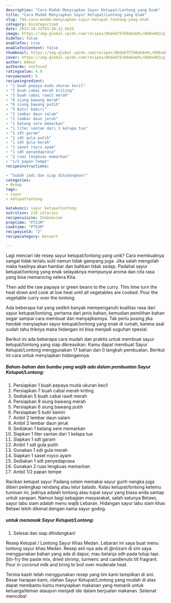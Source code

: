 ```yaml
---
description: "Cara Mudah Menyiapkan Sayur Ketupat/Lontong yang Enak"
title: "Cara Mudah Menyiapkan Sayur Ketupat/Lontong yang Enak"
slug: 744-cara-mudah-menyiapkan-sayur-ketupat-lontong-yang-enak
category: Uncategorized
date: 2022-10-22T03:28:12.642Z
image: https://img-global.cpcdn.com/recipes/8bdeb757b0a64e9c/680x482cq70/sayur-ketupatlontong-foto-resep-utama.jpg
hideToc: false
enableToc: true
enableTocContent: false
thumbnail: https://img-global.cpcdn.com/recipes/8bdeb757b0a64e9c/680x482cq70/sayur-ketupatlontong-foto-resep-utama.jpg
cover: https://img-global.cpcdn.com/recipes/8bdeb757b0a64e9c/680x482cq70/sayur-ketupatlontong-foto-resep-utama.jpg
author: Admin
authorAv: notfound
ratingvalue: 4.9
reviewcount: 5
recipeingredient:
- "1 buah pepaya muda ukuran kecil"
- "7 buah cabai merah kriting"
- "5 buah cabai rawit merah"
- "8 siung bawang merah"
- "6 siung bawang putih"
- "5 butir kemiri"
- "2 lembar daun salam"
- "2 lembar daun jeruk"
- "1 batang sere memarkan"
- "1 liter santan dari 1 kelapa tua"
- "1 sdt garam"
- "1 sdt gula putih"
- "1 sdt gula merah"
- "1 saset royco ayam"
- "1 sdt penyedaprasa"
- "2 ruas lengkuas memarkan"
- "1/2 papan tempe"
recipeinstructions:

- "Sudah jadi dan siap dihidangkan!"
categories:
- Resep
tags:
- sayur
- ketupatlontong

katakunci: sayur ketupatlontong 
nutrition: 210 calories
recipecuisine: Indonesian
preptime: "PT21M"
cooktime: "PT53M"
recipeyield: "2"
recipecategory: Dessert

---
```





Lagi mencari ide resep sayur ketupat/lontong yang unik? Cara membuatnya sangat tidak terlalu sulit namun tidak gampang juga. Jika salah mengolah maka hasilnya akan hambar dan bahkan tidak sedap. Padahal sayur ketupat/lontong yang enak selayaknya mempunyai aroma dan cita rasa yang bisa memancing selera Kita.





Then add the raw papaya or green beans to the curry. This time turn the heat down and cook at low heat until all vegetables are cooked. Pour the vegetable curry over the lontong.

Ada beberapa hal yang sedikit banyak mempengaruhi kualitas rasa dari sayur ketupat/lontong, pertama dari jenis bahan, kemudian pemilihan bahan segar sampai cara membuat dan menyajikannya. Tak perlu pusing jika hendak menyiapkan sayur ketupat/lontong yang enak di rumah, karena asal sudah tahu triknya maka hidangan ini bisa menjadi suguhan spesial.






Berikut ini ada beberapa cara mudah dan praktis untuk membuat sayur ketupat/lontong yang siap dikreasikan. Kamu dapat membuat Sayur Ketupat/Lontong menggunakan 17 bahan dan 0 langkah pembuatan. Berikut ini cara untuk menyiapkan hidangannya.

<!--inarticleads1-->

##### Bahan-bahan dan bumbu yang wajib ada dalam pembuatan Sayur Ketupat/Lontong:

1. Persiapkan 1 buah pepaya muda ukuran kecil
1. Persiapkan 7 buah cabai merah kriting
1. Sediakan 5 buah cabai rawit merah
1. Persiapkan 8 siung bawang merah
1. Persiapkan 6 siung bawang putih
1. Persiapkan 5 butir kemiri
1. Ambil 2 lembar daun salam
1. Ambil 2 lembar daun jeruk
1. Sediakan 1 batang sere memarkan
1. Siapkan 1 liter santan dari 1 kelapa tua
1. Siapkan 1 sdt garam
1. Ambil 1 sdt gula putih
1. Gunakan 1 sdt gula merah
1. Siapkan 1 saset royco ayam
1. Sediakan 1 sdt penyedaprasa
1. Gunakan 2 ruas lengkuas memarkan
1. Ambil 1/2 papan tempe


Racikan ketupat sayur Padang selain memakai sayur gurih nangka juga diberi pelengkap rendang atau telur balado. Kalau ketupat/lontong ketemu tumisan ini, jadinya adalah lontong atau tupat sayur yang biasa anda santap untuk sarapan. Namun bagi sebagian masyarakat, salah satunya Betawi, sayur labu siam adalah menu wajib Lebaran. Hidangan sayur labu siam khas Betawi lebih dikenal dengan nama sayur godog. 

<!--inarticleads2-->

#####  untuk memasak Sayur Ketupat/Lontong:


1. Selesai dan siap dihidangkan!

Resep Ketupat / Lontong Sayur Khas Medan. Lebaran ini saya buat menu lontong sayur khas Medan. Resep asli nya ada di @niizam di sini saya menggunakan bahan yang ada di dapur, mau belanja sdh pada tutup tapi. Stir-fry the paste mix, dried shrimp, turmeric and candlenuts till fragrant. Pour in coconut milk and bring to boil over moderate heat. 

Terima kasih telah menggunakan resep yang tim kami tampilkan di sini. Besar harapan kami, olahan Sayur Ketupat/Lontong yang mudah di atas dapat membantu kamu menyiapkan makanan yang menarik untuk keluarga/teman ataupun menjadi ide dalam berjualan makanan. Selamat mencoba!

